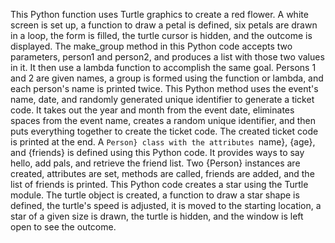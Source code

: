 This Python function uses Turtle graphics to create a red flower. A white screen is set up, a function to draw a petal is defined, six petals are drawn in a loop, the form is filled, the turtle cursor is hidden, and the outcome is displayed.
The make_group method in this Python code accepts two parameters, person1 and person2, and produces a list with those two values in it. It then use a lambda function to accomplish the same goal. Persons 1 and 2 are given names, a group is formed using the function or lambda, and each person's name is printed twice.
This Python method uses the event's name, date, and randomly generated unique identifier to generate a ticket code. It takes out the year and month from the event date, eliminates spaces from the event name, creates a random unique identifier, and then puts everything together to create the ticket code. The created ticket code is printed at the end.
A `Person} class with the attributes `name}, {age}, and {friends} is defined using this Python code. It provides ways to say hello, add pals, and retrieve the friend list. Two {Person} instances are created, attributes are set, methods are called, friends are added, and the list of friends is printed.
This Python code creates a star using the Turtle module. The turtle object is created, a function to draw a star shape is defined, the turtle's speed is adjusted, it is moved to the starting location, a star of a given size is drawn, the turtle is hidden, and the window is left open to see the outcome.
